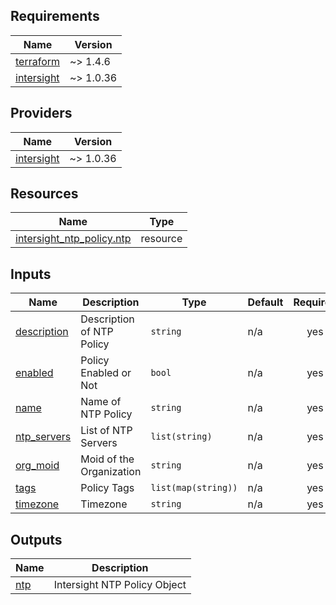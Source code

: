 <!-- BEGIN_TF_DOCS -->
## Requirements

| Name | Version |
|------|---------|
| <a name="requirement_terraform"></a> [terraform](#requirement\_terraform) | ~> 1.4.6 |
| <a name="requirement_intersight"></a> [intersight](#requirement\_intersight) | ~> 1.0.36 |

## Providers

| Name | Version |
|------|---------|
| <a name="provider_intersight"></a> [intersight](#provider\_intersight) | ~> 1.0.36 |

## Resources

| Name | Type |
|------|------|
| [intersight_ntp_policy.ntp](https://registry.terraform.io/providers/CiscoDevNet/intersight/latest/docs/resources/ntp_policy) | resource |

## Inputs

| Name | Description | Type | Default | Required |
|------|-------------|------|---------|:--------:|
| <a name="input_description"></a> [description](#input\_description) | Description of NTP Policy | `string` | n/a | yes |
| <a name="input_enabled"></a> [enabled](#input\_enabled) | Policy Enabled or Not | `bool` | n/a | yes |
| <a name="input_name"></a> [name](#input\_name) | Name of NTP Policy | `string` | n/a | yes |
| <a name="input_ntp_servers"></a> [ntp\_servers](#input\_ntp\_servers) | List of NTP Servers | `list(string)` | n/a | yes |
| <a name="input_org_moid"></a> [org\_moid](#input\_org\_moid) | Moid of the Organization | `string` | n/a | yes |
| <a name="input_tags"></a> [tags](#input\_tags) | Policy Tags | `list(map(string))` | n/a | yes |
| <a name="input_timezone"></a> [timezone](#input\_timezone) | Timezone | `string` | n/a | yes |

## Outputs

| Name | Description |
|------|-------------|
| <a name="output_ntp"></a> [ntp](#output\_ntp) | Intersight NTP Policy Object |
<!-- END_TF_DOCS -->    